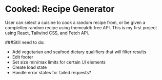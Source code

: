 # Cooked: Recipe Generator
 User can select a cuisine to cook a random recipe from, or be given a completley random recipe using themealdb free API.
 This is my first project using React, Tailwind CSS, and Fetch API.

###Still need to do:
- Add vegetarian and seafood dietary qualifiers that will filter results
- Edit footer
- Set size min/max limits for certain UI elements
- Create load state
- Handle error states for failed requests?
